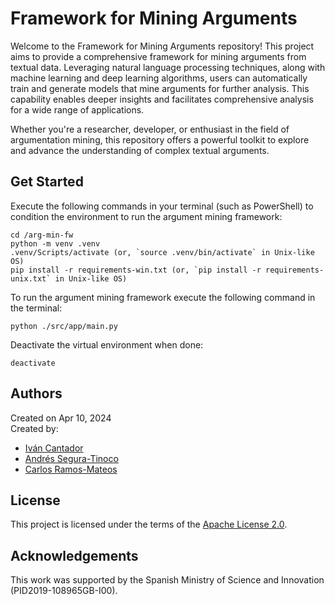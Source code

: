 # Framework for Mining Arguments

Welcome to the Framework for Mining Arguments repository! This project aims to provide a comprehensive framework for mining arguments from textual data. Leveraging natural language processing techniques, along with machine learning and deep learning algorithms, users can automatically train and generate models that mine arguments for further analysis. This capability enables deeper insights and facilitates comprehensive analysis for a wide range of applications.

Whether you're a researcher, developer, or enthusiast in the field of argumentation mining, this repository offers a powerful toolkit to explore and advance the understanding of complex textual arguments.

## Get Started

Execute the following commands in your terminal (such as PowerShell) to condition the environment to run the argument mining framework:

```console
cd /arg-min-fw
python -m venv .venv
.venv/Scripts/activate (or, `source .venv/bin/activate` in Unix-like OS)
pip install -r requirements-win.txt (or, `pip install -r requirements-unix.txt` in Unix-like OS)
```

To run the argument mining framework execute the following command in the terminal:

```console
python ./src/app/main.py
```

Deactivate the virtual environment when done:

```console
deactivate
```

## Authors
Created on Apr 10, 2024  
Created by:
- <a href="http://arantxa.ii.uam.es/~cantador/" target="_blank">Iv&aacute;n Cantador</a>
- <a href="https://github.com/ansegura7" target="_blank">Andrés Segura-Tinoco</a>
- <a href="https://github.com/lanxerot" target="_blank">Carlos Ramos-Mateos</a>

## License
This project is licensed under the terms of the <a href="https://github.com/argrecsys/arg-nn/blob/main/LICENSE">Apache License 2.0</a>.

## Acknowledgements
This work was supported by the Spanish Ministry of Science and Innovation (PID2019-108965GB-I00).
